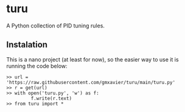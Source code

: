# turu
A Python collection of PID tuning rules.

## Instalation

This is a nano project (at least for now), so the easier way to use it is running the code below:

``>> url = 'https://raw.githubusercontent.com/gmxavier/turu/main/turu.py' ``   
``>> r = get(url)``   
``>> with open('turu.py', 'w') as f:``   
``         f.write(r.text)``   
``>> from turu import *``   
